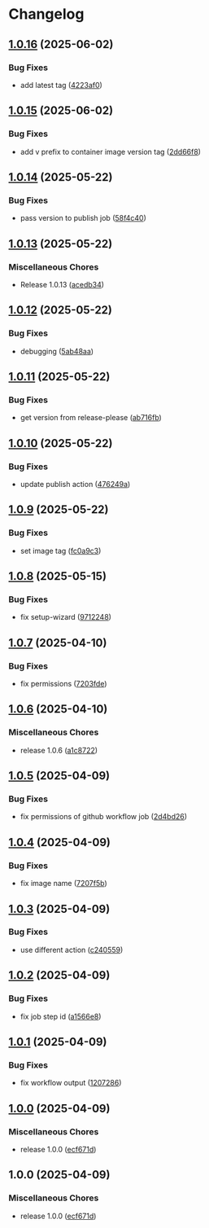 # Changelog

## [1.0.16](https://github.com/snakemake/snakemake-image-kubeflow/compare/v1.0.15...v1.0.16) (2025-06-02)


### Bug Fixes

* add latest tag ([4223af0](https://github.com/snakemake/snakemake-image-kubeflow/commit/4223af0c4736eeaf79fec3b886afe5b17f17cf5d))

## [1.0.15](https://github.com/snakemake/snakemake-image-kubeflow/compare/v1.0.14...v1.0.15) (2025-06-02)


### Bug Fixes

* add v prefix to container image version tag ([2dd66f8](https://github.com/snakemake/snakemake-image-kubeflow/commit/2dd66f89475f3a16f578cc8faee45c898a38d913))

## [1.0.14](https://github.com/snakemake/snakemake-image-kubeflow/compare/v1.0.13...v1.0.14) (2025-05-22)


### Bug Fixes

* pass version to publish job ([58f4c40](https://github.com/snakemake/snakemake-image-kubeflow/commit/58f4c407ca1400099084a041c721b2719bfe9ec4))

## [1.0.13](https://github.com/snakemake/snakemake-image-kubeflow/compare/v1.0.12...v1.0.13) (2025-05-22)


### Miscellaneous Chores

* Release 1.0.13 ([acedb34](https://github.com/snakemake/snakemake-image-kubeflow/commit/acedb34d3ef6a249d512ef6c99e90a9ede29ef73))

## [1.0.12](https://github.com/snakemake/snakemake-image-kubeflow/compare/v1.0.11...v1.0.12) (2025-05-22)


### Bug Fixes

* debugging ([5ab48aa](https://github.com/snakemake/snakemake-image-kubeflow/commit/5ab48aa38e833107f04dacb5a3f3151ee7ce02b5))

## [1.0.11](https://github.com/snakemake/snakemake-image-kubeflow/compare/v1.0.10...v1.0.11) (2025-05-22)


### Bug Fixes

* get version from release-please ([ab716fb](https://github.com/snakemake/snakemake-image-kubeflow/commit/ab716fb4d07b50850d77a5caaf63c173610fd128))

## [1.0.10](https://github.com/snakemake/snakemake-image-kubeflow/compare/v1.0.9...v1.0.10) (2025-05-22)


### Bug Fixes

* update publish action ([476249a](https://github.com/snakemake/snakemake-image-kubeflow/commit/476249aca7c3e69397de24362292af6661de6a4a))

## [1.0.9](https://github.com/snakemake/snakemake-image-kubeflow/compare/v1.0.8...v1.0.9) (2025-05-22)


### Bug Fixes

* set image tag ([fc0a9c3](https://github.com/snakemake/snakemake-image-kubeflow/commit/fc0a9c3d5f4a1dd180d614ed156f0e595dc9ece6))

## [1.0.8](https://github.com/snakemake/snakemake-image-kubeflow/compare/v1.0.7...v1.0.8) (2025-05-15)


### Bug Fixes

* fix setup-wizard ([9712248](https://github.com/snakemake/snakemake-image-kubeflow/commit/97122481fca6674779392c4aa7a381de449082f9))

## [1.0.7](https://github.com/snakemake/snakemake-image-kubeflow/compare/v1.0.6...v1.0.7) (2025-04-10)


### Bug Fixes

* fix permissions ([7203fde](https://github.com/snakemake/snakemake-image-kubeflow/commit/7203fdea6cd357e4bed9926c2205f3a186568f2d))

## [1.0.6](https://github.com/snakemake/snakemake-image-kubeflow/compare/v1.0.5...v1.0.6) (2025-04-10)


### Miscellaneous Chores

* release 1.0.6 ([a1c8722](https://github.com/snakemake/snakemake-image-kubeflow/commit/a1c8722c2099c06e0d990e0a9e9e2caa69321f75))

## [1.0.5](https://github.com/snakemake/snakemake-image-kubeflow/compare/v1.0.4...v1.0.5) (2025-04-09)


### Bug Fixes

* fix permissions of github workflow job ([2d4bd26](https://github.com/snakemake/snakemake-image-kubeflow/commit/2d4bd26709135fa3e285a317b98f80c82eb55a09))

## [1.0.4](https://github.com/snakemake/snakemake-image-kubeflow/compare/v1.0.3...v1.0.4) (2025-04-09)


### Bug Fixes

* fix image name ([7207f5b](https://github.com/snakemake/snakemake-image-kubeflow/commit/7207f5b450723dbca4a938ef0dddd196095fb9ce))

## [1.0.3](https://github.com/snakemake/snakemake-image-kubeflow/compare/v1.0.2...v1.0.3) (2025-04-09)


### Bug Fixes

* use different action ([c240559](https://github.com/snakemake/snakemake-image-kubeflow/commit/c240559430abaceaad0968b60b9ab3b012344355))

## [1.0.2](https://github.com/snakemake/snakemake-image-kubeflow/compare/v1.0.1...v1.0.2) (2025-04-09)


### Bug Fixes

* fix job step id ([a1566e8](https://github.com/snakemake/snakemake-image-kubeflow/commit/a1566e86970844062da77193571c0cff3f897e38))

## [1.0.1](https://github.com/snakemake/snakemake-image-kubeflow/compare/v1.0.0...v1.0.1) (2025-04-09)


### Bug Fixes

* fix workflow output ([1207286](https://github.com/snakemake/snakemake-image-kubeflow/commit/12072860e1d8d48f2a593b76051402d01f0be5b1))

## [1.0.0](https://github.com/snakemake/snakemake-image-kubeflow/compare/v1.0.0...v1.0.0) (2025-04-09)


### Miscellaneous Chores

* release 1.0.0 ([ecf671d](https://github.com/snakemake/snakemake-image-kubeflow/commit/ecf671d4c3a95677baeabf1946a005738c99817b))

## 1.0.0 (2025-04-09)


### Miscellaneous Chores

* release 1.0.0 ([ecf671d](https://github.com/snakemake/snakemake-image-kubeflow/commit/ecf671d4c3a95677baeabf1946a005738c99817b))
